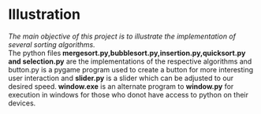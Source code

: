 # Illustration
 <em>The main objective of this project is to illustrate the implementation of several sorting algorithms.</em><br>
The python files<strong> mergesort.py,bubblesort.py,insertion.py,quicksort.py and selection.py</strong> are the implementations of the respective algorithms and button.py is a pygame program used to create a button for more interesting user interaction and <strong>slider.py</strong> is a slider which can be adjusted to our desired speed.<strong> window.exe</strong> is an alternate program to <strong>window.py</strong> for execution in windows for those who donot have access to python on their devices.
